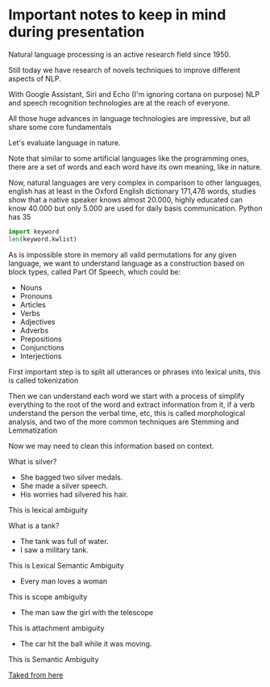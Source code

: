 # Important notes to keep in mind during presentation

Natural language processing is an active research field since 1950.

Still today we have research of novels techniques to improve different aspects of NLP.

With Google Assistant, Siri and Echo (I'm ignoring cortana on purpose) NLP and speech
recognition technologies are at the reach of everyone.

All those huge advances in language technologies are impressive, but all share some
core fundamentals

Let's evaluate language in nature.

Note that similar to some artificial languages like the programming ones, there are
a set of words and each word have its own meaning, like in nature.

Now, natural languages are very complex in comparison to other languages, english has
at least in the Oxford English dictionary 171,476 words, studies show that a native
speaker knows almost 20.000, highly educated can know 40.000 but only 5.000 are used
for daily basis communication. Python has 35

```python
import keyword
len(keyword.kwlist)
```

As is impossible store in memory all valid permutations for any given language, we
want to understand language as a construction based on block types, called Part Of
Speech, which could be:

- Nouns
- Pronouns
- Articles
- Verbs
- Adjectives
- Adverbs
- Prepositions
- Conjunctions
- Interjections

First important step is to split all utterances or phrases into lexical units, this
is called tokenization

Then we can understand each word we start with a process of simplify everything to the
root of the word and extract information from it, if a verb understand the person
the verbal time, etc, this is called morphological analysis, and two of the more 
common techniques are Stemming and Lemmatization

Now we may need to clean this information based on context.

What is silver?

- She bagged two silver medals.
- She made a silver speech.
- His worries had silvered his hair. 

This is lexical ambiguity

What is a tank?

- The tank was full of water. 
- I saw a military tank.

This is Lexical Semantic Ambiguity 

- Every man loves a woman

This is scope ambiguity

- The man saw the girl with the telescope

This is attachment ambiguity

- The car hit the ball while it was moving.

This is Semantic Ambiguity

[Taked from here](http://www.ijircce.com/upload/2014/sacaim/59_Paper%2027.pdf)

